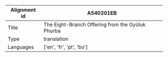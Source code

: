 |Alignment id | A540201EB
| --- | --- 
|Title | The Eight-Branch Offering from the Gyüluk Phurba 
|Type | translation
|Languages | ['en', 'fr', 'pt', 'bo']
